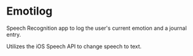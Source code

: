 # Emotilog
Speech Recognition app to log the user's current emotion and a journal entry.

Utilizes the iOS Speech API to change speech to text.
